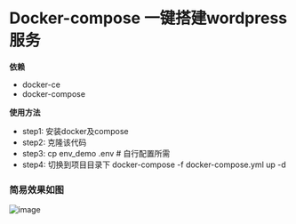 # Docker-compose 一键搭建wordpress服务

**依赖**
* docker-ce
* docker-compose

**使用方法**
* step1: 安装docker及compose
* step2: 克隆该代码
* step3: cp env_demo .env  # 自行配置所需
* step4: 切换到项目目录下  docker-compose -f docker-compose.yml up -d

### 简易效果如图
![image](https://user-images.githubusercontent.com/31658398/199559323-402a0f3f-6fbb-4cb7-afc2-894831d512d5.png)
